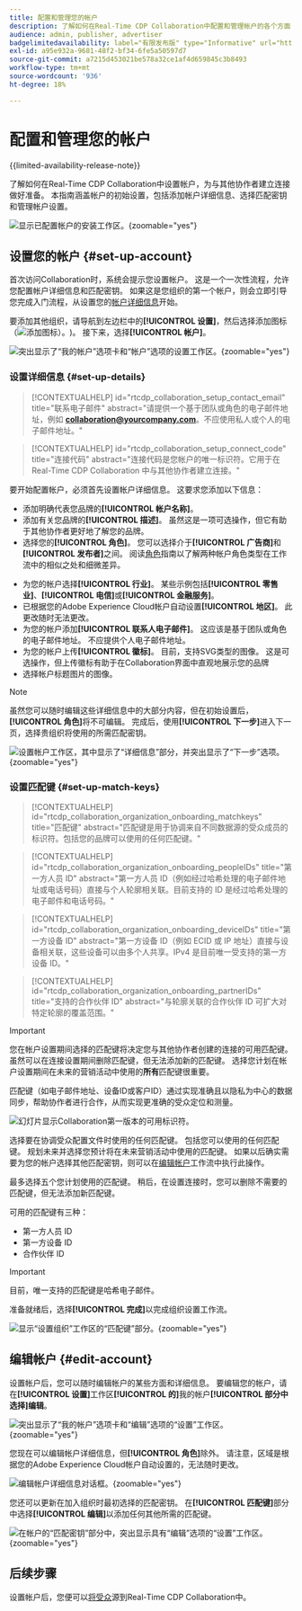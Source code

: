 ```yaml
---
title: 配置和管理您的帐户
description: 了解如何在Real-Time CDP Collaboration中配置和管理帐户的各个方面
audience: admin, publisher, advertiser
badgelimitedavailability: label="有限发布版" type="Informative" url="https://helpx.adobe.com/cn/legal/product-descriptions/real-time-customer-data-platform-collaboration.html newtab=true"
exl-id: a95e932a-9681-48f2-bf34-6fe5a50597d7
source-git-commit: a7215d453021be578a32ce1af4d659845c3b8493
workflow-type: tm+mt
source-wordcount: '936'
ht-degree: 18%

---
```


# 配置和管理您的帐户

{{limited-availability-release-note}}

了解如何在Real-Time CDP Collaboration中设置帐户，为与其他协作者建立连接做好准备。 本指南涵盖帐户的初始设置，包括添加帐户详细信息、选择匹配密钥和管理帐户设置。

![显示已配置帐户的安装工作区。](/help/assets/setup/manage-account/my-account.png){zoomable="yes"}

## 设置您的帐户 {#set-up-account}

首次访问Collaboration时，系统会提示您设置帐户。 这是一个一次性流程，允许您配置帐户详细信息和匹配密钥。 如果这是您组织的第一个帐户，则会立即引导您完成入门流程，从设置您的[帐户详细信息](#set-up-details)开始。

要添加其他组织，请导航到左边栏中的&#x200B;**[!UICONTROL 设置]**，然后选择添加图标（![添加图标）。](/help/assets/icons/plus.png))。 接下来，选择&#x200B;**[!UICONTROL 帐户]**。

![突出显示了“我的帐户”选项卡和“帐户”选项的设置工作区。](/help/assets/setup/manage-account/add-new-account.png){zoomable="yes"}

### 设置详细信息 {#set-up-details}

>[!CONTEXTUALHELP]
>id="rtcdp_collaboration_setup_contact_email"
>title="联系电子邮件"
>abstract="请提供一个基于团队或角色的电子邮件地址，例如 **collaboration@yourcompany.com**。不应使用私人或个人的电子邮件地址。"

>[!CONTEXTUALHELP]
>id="rtcdp_collaboration_setup_connect_code"
>title="连接代码"
>abstract="连接代码是您帐户的唯一标识符。它用于在 Real-Time CDP Collaboration 中与其他协作者建立连接。"

要开始配置帐户，必须首先设置帐户详细信息。 这要求您添加以下信息：

* 添加明确代表您品牌的&#x200B;**[!UICONTROL 帐户名称]**。
* 添加有关您品牌的&#x200B;**[!UICONTROL 描述]**。 虽然这是一项可选操作，但它有助于其他协作者更好地了解您的品牌。
* 选择您的&#x200B;**[!UICONTROL 角色]**。 您可以选择介于&#x200B;**[!UICONTROL 广告商]**&#x200B;和&#x200B;**[!UICONTROL 发布者]**&#x200B;之间。 阅读[角色](/help/guide/overview/roles.md)指南以了解两种帐户角色类型在工作流中的相似之处和细微差异。
<!-- The above will need to be updated when I update things for B2B -->
* 为您的帐户选择&#x200B;**[!UICONTROL 行业]**。 某些示例包括&#x200B;**[!UICONTROL 零售业]**、**[!UICONTROL 电信]**&#x200B;或&#x200B;**[!UICONTROL 金融服务]**。
* 已根据您的Adobe Experience Cloud帐户自动设置&#x200B;**[!UICONTROL 地区]**。 此更改随时无法更改。
* 为您的帐户添加&#x200B;**[!UICONTROL 联系人电子邮件]**。 这应该是基于团队或角色的电子邮件地址。 不应提供个人电子邮件地址。
* 为您的帐户上传&#x200B;**[!UICONTROL 徽标]**。 目前，支持SVG类型的图像。 这是可选操作，但上传徽标有助于在Collaboration界面中直观地展示您的品牌
* 选择帐户标题图片的图像。

>[!NOTE]
>
>虽然您可以随时编辑这些详细信息中的大部分内容，但在初始设置后，**[!UICONTROL 角色]**&#x200B;将不可编辑。 完成后，使用&#x200B;**[!UICONTROL 下一步]**&#x200B;进入下一页，选择贵组织将使用的所需匹配密钥。

![设置帐户工作区，其中显示了“详细信息”部分，并突出显示了“下一步”选项。](/help/assets/setup/manage-account/add-account-details.png){zoomable="yes"}

### 设置匹配键 {#set-up-match-keys}

>[!CONTEXTUALHELP]
>id="rtcdp_collaboration_organization_onboarding_matchkeys"
>title="匹配键"
>abstract="匹配键是用于协调来自不同数据源的受众成员的标识符。包括您的品牌可以使用的任何匹配键。"

>[!CONTEXTUALHELP]
>id="rtcdp_collaboration_organization_onboarding_peopleIDs"
>title="第一方人员 ID"
>abstract="第一方人员 ID（例如经过哈希处理的电子邮件地址或电话号码）直接与个人轮廓相关联。目前支持的 ID 是经过哈希处理的电子邮件和电话号码。"

>[!CONTEXTUALHELP]
>id="rtcdp_collaboration_organization_onboarding_deviceIDs"
>title="第一方设备 ID"
>abstract="第一方设备 ID（例如 ECID 或 IP 地址）直接与设备相关联，这些设备可以由多个人共享。IPv4 是目前唯一受支持的第一方设备 ID。"

>[!CONTEXTUALHELP]
>id="rtcdp_collaboration_organization_onboarding_partnerIDs"
>title="支持的合作伙伴 ID"
>abstract="与轮廓关联的合作伙伴 ID 可扩大对特定轮廓的覆盖范围。"

>[!IMPORTANT]
>
>您在帐户设置期间选择的匹配键将决定您与其他协作者创建的连接的可用匹配键。 虽然可以在连接设置期间删除匹配键，但无法添加新的匹配键。 选择您计划在帐户设置期间在未来的营销活动中使用的&#x200B;**所有**&#x200B;匹配键很重要。

匹配键（如电子邮件地址、设备ID或客户ID）通过实现准确且以隐私为中心的数据同步，帮助协作者进行合作，从而实现更准确的受众定位和测量。

![幻灯片显示Collaboration第一版本的可用标识符。](/help/assets/setup/manage-account/available-identifiers.png)

<!-- Eventually replace this image above to match branding better. -->

选择要在协调受众配置文件时使用的任何匹配键。 包括您可以使用的任何匹配键。 规划未来并选择您预计将在未来营销活动中使用的匹配键。 如果以后确实需要为您的帐户选择其他匹配密钥，则可以在[编辑帐户](#edit-account)工作流中执行此操作。

最多选择五个您计划使用的匹配键。 稍后，在设置连接时，您可以删除不需要的匹配键，但无法添加新匹配键。

可用的匹配键有三种：

* 第一方人员 ID
* 第一方设备 ID
* 合作伙伴 ID

>[!IMPORTANT]
>
>目前，唯一支持的匹配键是哈希电子邮件。

准备就绪后，选择&#x200B;**[!UICONTROL 完成]**&#x200B;以完成组织设置工作流。

![显示“设置组织”工作区的“匹配键”部分。](/help/assets/setup/manage-account/add-account-match-keys.png){zoomable="yes"}

## 编辑帐户 {#edit-account}

设置帐户后，您可以随时编辑帐户的某些方面和详细信息。 要编辑您的帐户，请在&#x200B;**[!UICONTROL 设置]**&#x200B;工作区&#x200B;**[!UICONTROL 的]**&#x200B;我的帐户&#x200B;**[!UICONTROL 部分中选择]编辑**。

![突出显示了“我的帐户”选项卡和“编辑”选项的“设置”工作区。](/help/assets/setup/manage-account/edit-account.png){zoomable="yes"}

您现在可以编辑帐户详细信息，但&#x200B;**[!UICONTROL 角色]**&#x200B;除外。 请注意，区域是根据您的Adobe Experience Cloud帐户自动设置的，无法随时更改。

![编辑帐户详细信息对话框。](/help/assets/setup/manage-account/editable-options.png){zoomable="yes"}

您还可以更新在加入组织时最初选择的匹配密钥。 在&#x200B;**[!UICONTROL 匹配键]**&#x200B;部分中选择&#x200B;**[!UICONTROL 编辑]**&#x200B;以添加任何其他所需的匹配键。

![在帐户的“匹配密钥”部分中，突出显示具有“编辑”选项的“设置”工作区。](/help/assets/setup/manage-account/edit-match-keys.png){zoomable="yes"}

## 后续步骤

设置帐户后，您便可以[将受众](/help/guide/setup/onboard-audiences.md)源到Real-Time CDP Collaboration中。
